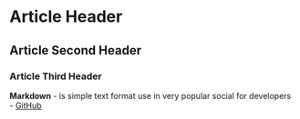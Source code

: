 ﻿# Article Header
## Article Second Header
### Article Third Header

**Markdown** - is simple text format use in very popular social for developers - [GitHub](https://github.com)